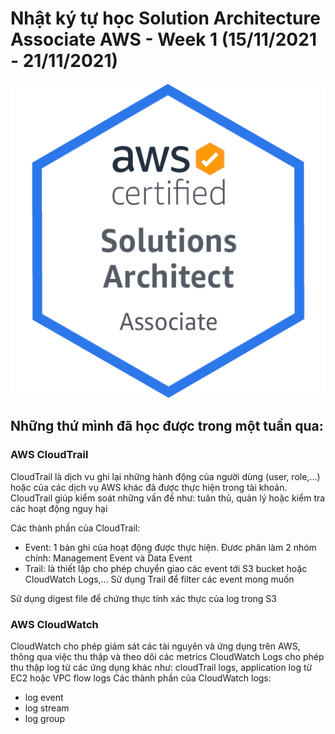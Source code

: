 # Nhật ký tự học Solution Architecture Associate AWS - Week 1 (15/11/2021 - 21/11/2021)

![SAA-badge](../images/SAA/AWS-Certified_Solutions-Architect_Associate_badge.png)

## Những thứ mình đã học được trong một tuần qua:

### AWS CloudTrail

CloudTrail là dịch vu ghi lại những hành động của người dùng (user, role,...) hoặc của các dịch vụ AWS khác đã được thực hiện trong tài khoản. CloudTrail giúp kiểm soát những vấn đề như: tuân thủ, quản lý hoặc kiểm tra các hoạt động nguy hại

Các thành phần của CloudTrail:
+ Event: 1 bản ghi của hoạt động được thực hiện. Đươc phân làm 2 nhóm chính: Management Event và Data Event
+ Trail: là thiết lập cho phép chuyển giao các event tới S3 bucket hoặc CloudWatch Logs,... Sử dụng Trail để filter các event mong muốn

Sử dụng digest file để chứng thực tính xác thực của log trong S3

### AWS CloudWatch
CloudWatch cho phép giám sát các tài nguyên và ứng dụng trên AWS, thông qua việc thu thập và theo dõi các metrics
CloudWatch Logs cho phép thu thập log từ các ứng dụng khác như: cloudTrail logs, application log từ EC2 hoặc VPC flow logs
Các thành phần của CloudWatch logs:
+ log event
+ log stream
+ log group